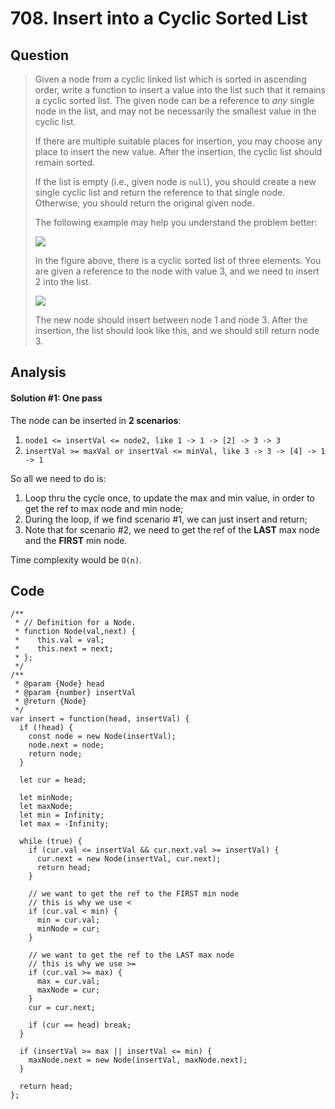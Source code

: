 # 708. Insert into a Cyclic Sorted List

## Question

> Given a node from a cyclic linked list which is sorted in ascending order, write a function to insert a value into the list such that it remains a cyclic sorted list. The given node can be a reference to _any_ single node in the list, and may not be necessarily the smallest value in the cyclic list.
>
> If there are multiple suitable places for insertion, you may choose any place to insert the new value. After the insertion, the cyclic list should remain sorted.
>
> If the list is empty \(i.e., given node is `null`\), you should create a new single cyclic list and return the reference to that single node. Otherwise, you should return the original given node.
>
> The following example may help you understand the problem better:
>
> ![](https://assets.leetcode.com/uploads/2019/01/19/example_1_before_65p.jpg)  
>   
> In the figure above, there is a cyclic sorted list of three elements. You are given a reference to the node with value 3, and we need to insert 2 into the list.
>
> ![](https://assets.leetcode.com/uploads/2019/01/19/example_1_after_65p.jpg)  
>   
> The new node should insert between node 1 and node 3. After the insertion, the list should look like this, and we should still return node 3.

## Analysis

#### Solution \#1: One pass

The node can be inserted in **2 scenarios**:

1. `node1 <= insertVal <= node2, like 1 -> 1 -> [2] -> 3 -> 3`
2. `insertVal >= maxVal or insertVal <= minVal, like 3 -> 3 -> [4] -> 1 -> 1`

So all we need to do is:

1. Loop thru the cycle once, to update the max and min value, in order to get the ref to max node and min node;
2. During the loop, if we find scenario \#1, we can just insert and return;
3. Note that for scenario \#2, we need to get the ref of the **LAST** max node and the **FIRST** min node.

Time complexity would be `O(n)`.

## Code

```text
/**
 * // Definition for a Node.
 * function Node(val,next) {
 *    this.val = val;
 *    this.next = next;
 * };
 */
/**
 * @param {Node} head
 * @param {number} insertVal
 * @return {Node}
 */
var insert = function(head, insertVal) {
  if (!head) {
    const node = new Node(insertVal);
    node.next = node;
    return node;
  }

  let cur = head;
  
  let minNode;
  let maxNode;
  let min = Infinity;
  let max = -Infinity;
  
  while (true) {
    if (cur.val <= insertVal && cur.next.val >= insertVal) {
      cur.next = new Node(insertVal, cur.next);
      return head;
    }
    
    // we want to get the ref to the FIRST min node
    // this is why we use <
    if (cur.val < min) {
      min = cur.val;
      minNode = cur;
    }
    
    // we want to get the ref to the LAST max node
    // this is why we use >=
    if (cur.val >= max) {
      max = cur.val;
      maxNode = cur;
    }
    cur = cur.next;
    
    if (cur == head) break;
  }
  
  if (insertVal >= max || insertVal <= min) {
    maxNode.next = new Node(insertVal, maxNode.next);
  }

  return head;
};
```

